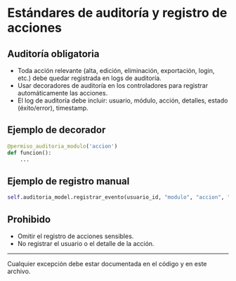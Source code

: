 # Estándares de auditoría y registro de acciones

## Auditoría obligatoria
- Toda acción relevante (alta, edición, eliminación, exportación, login, etc.) debe quedar registrada en logs de auditoría.
- Usar decoradores de auditoría en los controladores para registrar automáticamente las acciones.
- El log de auditoría debe incluir: usuario, módulo, acción, detalles, estado (éxito/error), timestamp.

## Ejemplo de decorador
```python
@permiso_auditoria_modulo('accion')
def funcion():
    ...
```

## Ejemplo de registro manual
```python
self.auditoria_model.registrar_evento(usuario_id, "modulo", "accion", "detalle", ip)
```

## Prohibido
- Omitir el registro de acciones sensibles.
- No registrar el usuario o el detalle de la acción.

---

Cualquier excepción debe estar documentada en el código y en este archivo.
